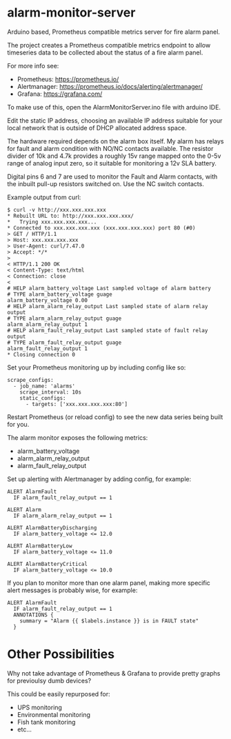 # alarm-monitor-server
Arduino based, Prometheus compatible metrics server for fire alarm panel.

The project creates a Prometheus compatible metrics endpoint to allow timeseries data to be collected about the status of a fire alarm panel.

For more info see:
- Prometheus: https://prometheus.io/
- Alertmanager: https://prometheus.io/docs/alerting/alertmanager/
- Grafana: https://grafana.com/

To make use of this, open the AlarmMonitorServer.ino file with arduino IDE.

Edit the static IP address, choosing an available IP address suitable for your local network that is outside of DHCP allocated address space.

The hardware required depends on the alarm box itself. My alarm has relays for fault and alarm condition with NO/NC contacts available.
The resistor divider of 10k and 4.7k provides a roughly 15v range mapped onto the 0-5v range of analog input zero, so it suitable for monitoring a 12v SLA battery.

Digital pins 6 and 7 are used to monitor the Fault and Alarm contacts, with the inbuilt pull-up resistors switched on. Use the NC switch contacts.


Example output from curl:
```
$ curl -v http://xxx.xxx.xxx.xxx
* Rebuilt URL to: http://xxx.xxx.xxx.xxx/
*   Trying xxx.xxx.xxx.xxx...
* Connected to xxx.xxx.xxx.xxx (xxx.xxx.xxx.xxx) port 80 (#0)
> GET / HTTP/1.1
> Host: xxx.xxx.xxx.xxx
> User-Agent: curl/7.47.0
> Accept: */*
> 
< HTTP/1.1 200 OK
< Content-Type: text/html
< Connection: close
< 
# HELP alarm_battery_voltage Last sampled voltage of alarm battery
# TYPE alarm_battery_voltage guage
alarm_battery_voltage 0.00
# HELP alarm_alarm_relay_output Last sampled state of alarm relay output
# TYPE alarm_alarm_relay_output guage
alarm_alarm_relay_output 1
# HELP alarm_fault_relay_output Last sampled state of fault relay output
# TYPE alarm_fault_relay_output guage
alarm_fault_relay_output 1
* Closing connection 0

```


Set your Prometheus monitoring up by including config like so:

```
scrape_configs:
  - job_name: 'alarms'
    scrape_interval: 10s
    static_configs:
      - targets: ['xxx.xxx.xxx.xxx:80']
```

Restart Prometheus (or reload config) to see the new data series being built for you.

The alarm monitor exposes the following metrics:

- alarm_battery_voltage
- alarm_alarm_relay_output
- alarm_fault_relay_output

Set up alerting with Alertmanager by adding config, for example:

```
ALERT AlarmFault
  IF alarm_fault_relay_output == 1

ALERT Alarm
  IF alarm_alarm_relay_output == 1

ALERT AlarmBatteryDischarging
  IF alarm_battery_voltage <= 12.0

ALERT AlarmBatteryLow
  IF alarm_battery_voltage <= 11.0

ALERT AlarmBatteryCritical
  IF alarm_battery_voltage <= 10.0

```

If you plan to monitor more than one alarm panel, making more specific alert messages is probably wise, for example:
```
ALERT AlarmFault
  IF alarm_fault_relay_output == 1
  ANNOTATIONS {
    summary = "Alarm {{ $labels.instance }} is in FAULT state"
  }

```


# Other Possibilities

Why not take advantage of Prometheus & Grafana to provide pretty graphs for previoulsy dumb devices?

This could be easily repurposed for:

- UPS monitoring
- Environmental monitoring
- Fish tank monitoring
- etc...
